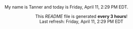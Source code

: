 My name is Tanner and today is Friday, April 11, 2:29 PM EDT.

<p align="center">This <i>README</i> file is generated <b>every 3 hours</b>!</br>Last refresh: Friday, April 11, 2:29 PM EDT<br /></p>
